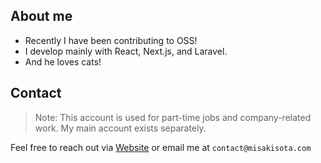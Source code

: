 ## About me

- Recently I have been contributing to OSS!
- I develop mainly with React, Next.js, and Laravel.
- And he loves cats!

## Contact

> Note: This account is used for part-time jobs and company-related work. My main account exists separately.

Feel free to reach out via [Website](https://misakisota.com/contact) or email me at `contact@misakisota.com`
